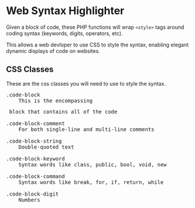 Web Syntax Highlighter
======================

Given a block of code, these PHP functions will wrap `<style>` tags around coding
syntax (keywords, digits, operators, etc).

This allows a web devloper to use CSS to style the syntax, enabling elegant
dynamic displays of code on websites.

CSS Classes
-----------

These are the css classes you will need to use to style the syntax.
<pre>
.code-block
    This is the encompassing <pre> block that contains all of the code

.code-block-comment
    For both single-line and multi-line comments

.code-block-string
    Double-quoted text

.code-block-keyword
    Syntax words like class, public, bool, void, new

.code-block-command
    Syntax words like break, for, if, return, while

.code-block-digit
    Numbers
</pre>
